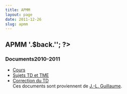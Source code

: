 ```yaml
---
title: APMM
layout: page
date: 2011-12-26
slug: apmm
---
```

<h2 class="annee">APMM<span class="backtotop"><span class="mask">&nbsp;</span><?php echo '<a href="index.php?lang='.$lang.'&amp;cat='.$cat.'&amp;color='.$color.'">'.$back.'</a>'; ?>
</span></h2>

<div class="cours">
  <h3 class="intitule"><span class="niveau">Documents</span>2010-2011</h3>
  <ul class="puces">
      <li><span class="text"><a href="me/files/APMM_Cours.pdf">Cours</a></span></li>
      <li><span class="text"><a href="me/files/APMM_TD.pdf">Sujets TD et TME</a></span></li>
      <li><span class="text"><a href="me/files/APMM_TD_correction.pdf">Correction du TD</a></span></li>
Ces documents sont proviennent de <a href="http://jlguillaume.free.fr">J.-L. Guillaume</a>.
  </ul>
</div>
